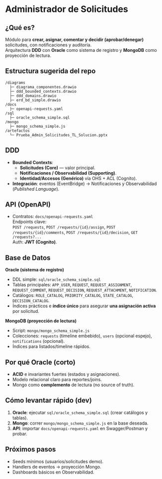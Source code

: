 # Administrador de Solicitudes

## ¿Qué es?

Módulo para **crear, asignar, comentar y decidir (aprobar/denegar)** solicitudes, con notificaciones y auditoría.  
Arquitectura **DDD** con **Oracle** como sistema de registro y **MongoDB** como proyección de lectura.

## Estructura sugerida del repo

```
/diagrams
  ├─ diagrama_componentes.drawio
  ├─ ddd_bounded_contexts.drawio
  ├─ ddd_domains.drawio
  ├─ erd_bd_simple.drawio
/docs
  ├─ openapi-requests.yaml
/sql
  ├─ oracle_schema_simple.sql
/mongo
  ├─ mongo_schema_simple.js
/artefactos
  └─ Prueba_Admin_Solicitudes_TL_Solucion.pptx
```

## DDD

- **Bounded Contexts**:
  - **Solicitudes (Core)** — valor principal.
  - **Notificaciones / Observabilidad (Supporting)**.
  - **Identidad/Accesos (Genérico)** vía OHS + ACL (Cognito).
- **Integración**: eventos (EventBridge) → Notificaciones y Observabilidad (_Published Language_).

## API (OpenAPI)

- Contratos: `docs/openapi-requests.yaml`  
  Endpoints clave:  
  `POST /requests`, `POST /requests/{id}/assign`, `POST /requests/{id}/comments`, `POST /requests/{id}/decision`, `GET /requests?...`  
  Auth: **JWT (Cognito)**.

## Base de Datos

**Oracle (sistema de registro)**

- DDL simple: `sql/oracle_schema_simple.sql`
- Tablas principales: `APP_USER`, `REQUEST`, `REQUEST_ASSIGNMENT`, `REQUEST_COMMENT`, `REQUEST_DECISION`, `REQUEST_ATTACHMENT`, `NOTIFICATION`.
- Catálogos: `ROLE_CATALOG`, `PRIORITY_CATALOG`, `STATE_CATALOG`, `DECISION_CATALOG`.
- Índices prácticos e **índice único** para asegurar **una asignación activa** por solicitud.

**MongoDB (proyección de lectura)**

- Script: `mongo/mongo_schema_simple.js`
- Colecciones: `requests` (timeline embebido), `users` (opcional espejo), `notifications` (opcional).
- Índices para listados/timeline rápidos.

## Por qué Oracle (corto)

- **ACID** e invariantes fuertes (estados y asignaciones).
- Modelo relacional claro para reportes/joins.
- Mongo como **complemento** de lectura (no source of truth).

## Cómo levantar rápido (dev)

1. **Oracle**: ejecutar `sql/oracle_schema_simple.sql` (crear catálogos y tablas).
2. **Mongo**: correr `mongo/mongo_schema_simple.js` en la base deseada.
3. **API**: importar `docs/openapi-requests.yaml` en Swagger/Postman y probar.

## Próximos pasos

- Seeds mínimos (usuarios/solicitudes demo).
- Handlers de eventos → proyección Mongo.
- Dashboards básicos en Observabilidad.
